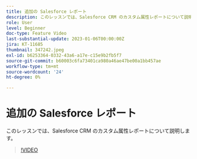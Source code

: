 ```yaml
---
title: 追加の Salesforce レポート
description: このレッスンでは、Salesforce CRM のカスタム属性レポートについて説明します。
role: User
level: Beginner
doc-type: Feature Video
last-substantial-update: 2023-01-06T00:00:00Z
jira: KT-11685
thumbnail: 347242.jpeg
exl-id: b6253364-0332-43a6-a17e-c15e9b2fb5f7
source-git-commit: b60003c6fa73401ca980a46ae47be00a1bb457ae
workflow-type: tm+mt
source-wordcount: '24'
ht-degree: 0%

---
```


# 追加の Salesforce レポート

このレッスンでは、Salesforce CRM のカスタム属性レポートについて説明します。

>[!VIDEO](https://video.tv.adobe.com/v/347242/?quality=12&learn=on)
